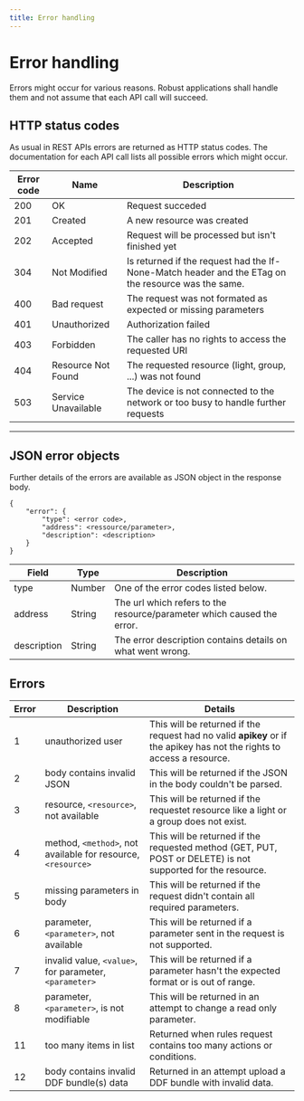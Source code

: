 ```yaml
---
title: Error handling
---
```


# Error handling

Errors might occur for various reasons. Robust applications shall handle them and not assume that each API call will succeed.

## HTTP status codes

As usual in REST APIs errors are returned as HTTP status codes. The documentation for each API call lists all possible errors which might occur.

<table class="table">
	<thead><tr><th>Error code</th><th>Name</th><th>Description</th></tr></thead>
	<tbody>
		<tr><td>200</td><td>OK</td><td>Request succeded</td></tr>
		<tr><td>201</td><td>Created</td><td>A new resource was created</td></tr>
		<tr><td>202</td><td>Accepted</td><td>Request will be processed but isn't finished yet</td></tr>
		<tr><td>304</td><td>Not Modified</td><td>Is returned if the request had the If-None-Match header and the ETag on the resource was the same.</td></tr>
		<tr><td>400</td><td>Bad request</td><td>The request was not formated as expected or missing parameters</td></tr>
		<tr><td>401</td><td>Unauthorized</td><td>Authorization failed</td></tr>
		<tr><td>403</td><td>Forbidden</td><td>The caller has no rights to access the requested URI</td></tr>
		<tr><td>404</td><td>Resource Not Found</td><td>The requested resource (light, group, ...) was not found</td></tr>
		<tr><td>503</td><td>Service Unavailable</td><td>The device is not connected to the network or too busy to handle further requests</td></tr>
	</tbody>
</table>

------------------------------------------------------

## JSON error objects

Further details of the errors are available as JSON object in the response body.

	{
		"error": {
			"type": <error code>,
			"address": <ressource/parameter>,
			"description": <description>
		}
	}

<table class="table table-bordered">
  <thead>
    <tr><th>Field</th><th>Type</th><th>Description</th></tr>
  </thead>
  <tbody>
    <tr>
      <td>type</td>
      <td>Number</td>
      <td>One of the error codes listed below.</td>
    </tr>
    <tr>
      <td>address</td>
      <td>String</td>
      <td>The url which refers to the resource/parameter which caused the error.</td>
    </tr>
    <tr>
      <td>description</td>
      <td>String</td>
      <td>The error description contains details on what went wrong.</td>
    </tr>
  </tbody>
</table>

## Errors

<table class="table table-bordered">
  <thead>
    <tr><th>Error</th><th>Description</th><th>Details</th></tr>
  </thead>
  <tbody>
    <tr>
      <td>1</td>
      <td>unauthorized user</td>
      <td>This will be returned if the request had no valid <b>apikey</b> or if the apikey has not the rights to access a resource.</td>
    </tr>
    <tr>
      <td>2</td>
      <td>body contains invalid JSON</td>
      <td>This will be returned if the JSON in the body couldn't be parsed.</td>
    </tr>
    <tr>
      <td>3</td>
      <td>resource, <code>&lt;resource&gt;</code>, not available</td>
      <td>This will be returned if the requestet resource like a light or a group does not exist.</td>
    </tr>
    <tr>
      <td>4</td>
      <td>method, <code>&lt;method&gt;</code>, not available for resource, <code>&lt;resource&gt;</code></td>
      <td>This will be returned if the requested method (GET, PUT, POST or DELETE) is not supported for the resource.</td>
    </tr>
    <tr>
      <td>5</td>
      <td>missing parameters in body</td>
      <td>This will be returned if the request didn't contain all required parameters.</td>
    </tr>
    <tr>
      <td>6</td>
      <td>parameter, <code>&lt;parameter&gt;</code>, not available</td>
      <td>This will be returned if a parameter sent in the request is not supported.</td>
    </tr>
    <tr>
      <td>7</td>
      <td>invalid value, <code>&lt;value&gt;</code>, for parameter, <code>&lt;parameter&gt;</code></td>
      <td>This will be returned if a parameter hasn't the expected format or is out of range.</td>
    </tr>
    <tr>
      <td>8</td>
      <td>parameter, <code>&lt;parameter&gt;</code>, is not modifiable</td>
      <td>This will be returned in an attempt to change a read only parameter.</td>
    </tr>
    <tr>
      <td>11</td>
      <td>too many items in list</td>
      <td>Returned when rules request contains too many actions or conditions.</td>
    </tr>
    <tr>
      <td>12</td>
      <td>body contains invalid DDF bundle(s) data</td>
      <td>Returned in an attempt upload a DDF bundle with invalid data.</td>
    </tr>
  </tbody>
</table>